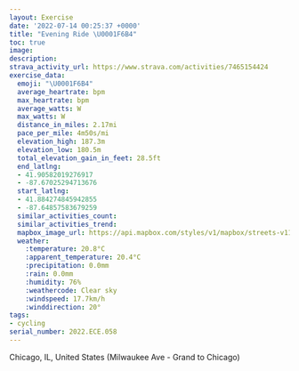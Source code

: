 ```yaml
---
layout: Exercise
date: '2022-07-14 00:25:37 +0000'
title: "Evening Ride \U0001F6B4"
toc: true
image:
description:
strava_activity_url: https://www.strava.com/activities/7465154424
exercise_data:
  emoji: "\U0001F6B4"
  average_heartrate: bpm
  max_heartrate: bpm
  average_watts: W
  max_watts: W
  distance_in_miles: 2.17mi
  pace_per_mile: 4m50s/mi
  elevation_high: 187.3m
  elevation_low: 180.5m
  total_elevation_gain_in_feet: 28.5ft
  end_latlng:
  - 41.90582019276917
  - -87.67025294713676
  start_latlng:
  - 41.884274845942855
  - -87.64857583679259
  similar_activities_count:
  similar_activities_trend:
  mapbox_image_url: https://api.mapbox.com/styles/v1/mapbox/streets-v11/static/path-5+787af2-1.0(uos~Frz%7DuOCKUCUJICe%40JEEI%3FKEM%40a%40AIDQ%3FKEF%40LMN%40GEGAOBMMGFARGC%5DDMBAHGGg%40ToBBYGEMBOKK%40%5BIkAJ_%40AGIKCU%40KAEE%3Fs%40%3F%7B%40Lm%40CGCa%40De%40AICWBSE%5BBYCYBMCy%40%40i%40F_AAODMAi%40%40SBTKK%3FQG%7D%40De%40Jw%40CGBOCa%40%5C%5BNc%40NKJQ%60%40g%40r%40Yj%40QTGDe%40bAeCjEi%40fAc%40f%40Ob%40uA%60C%7B%40bB%5Bb%40O%60%40m%40~%40Wn%40_%40f%40%7D%40~AG%40UL%5DdA%7B%40dB_BpCm%40pAY%5EQ%5C%5D%5EOh%40CAAp%40i%40z%40O%5E_AvAc%40%7C%40WTo%40hAmBzCgEnHcB%7CCO%5CmA%60CKH_%40z%40mEzHkBnDc%40r%40%7D%40%60BSTg%40bAAEOEDBMNe%40jAsA%7CBCF%40%40a%40z%40MNe%40bAKHUd%40GDWj%40UZq%40tAOTE%40I%5CG%40IV_%40l%40Sd%40Y%60%40%5Bn%40),pin-s-s+e5b22e(-87.64858,41.88427),pin-s-f+89ae00(-87.67026,41.90582000000003)/auto/800x800?access_token=pk.eyJ1Ijoiam9zaGJlY2ttYW4iLCJhIjoiY205eWR2aDd1MWZ6djJrbXc4a3M0bWZleiJ9.XiG9OWkNcZk2QzjJbxLB4A
  weather:
    :temperature: 20.8°C
    :apparent_temperature: 20.4°C
    :precipitation: 0.0mm
    :rain: 0.0mm
    :humidity: 76%
    :weathercode: Clear sky
    :windspeed: 17.7km/h
    :winddirection: 20°
tags:
- cycling
serial_number: 2022.ECE.058
---
```

Chicago, IL, United States (Milwaukee Ave - Grand to Chicago)
